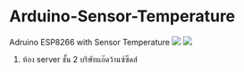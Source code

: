 # Arduino-Sensor-Temperature
Adruino ESP8266 with Sensor Temperature
<img src="https://raw.githubusercontent.com/nodemcu/nodemcu-devkit-v1.0/master/Documents/NODEMCU_DEVKIT_V1.0_PINMAP.png">
<img src="http://www.arduinoall.net/arduino-tutor/wp-content/uploads/2016/12/Snap101.jpg">
1. ห้อง server ชั้น 2 บริษัทแอ๊ดว้านซ์ซีดส์
